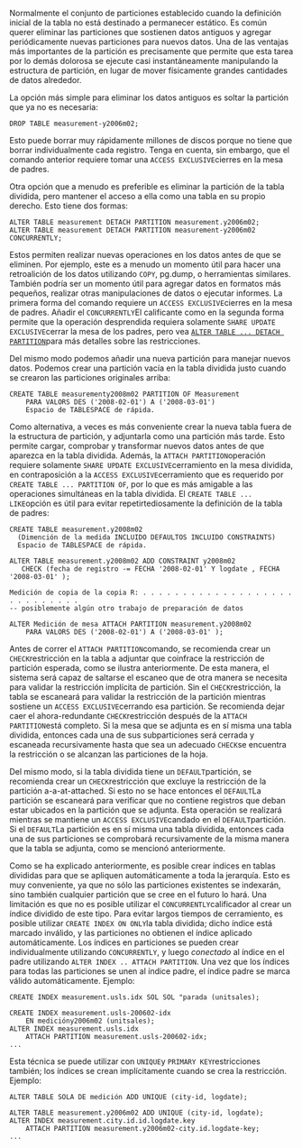Normalmente el conjunto de particiones establecido cuando la  definición inicial de la tabla no está destinado a permanecer estático.  Es común querer eliminar las particiones que sostienen datos antiguos y  agregar periódicamente nuevas particiones para nuevos datos. Una de las  ventajas más importantes de la partición es precisamente que permite que esta tarea por lo demás dolorosa se ejecute casi instantáneamente  manipulando la estructura de partición, en lugar de mover físicamente  grandes cantidades de datos alrededor.

La opción más simple para eliminar los datos antiguos es soltar la partición que ya no es necesaria:

```
DROP TABLE measurement-y2006m02;
```

Esto puede borrar muy rápidamente millones de discos porque no  tiene que borrar individualmente cada registro. Tenga en cuenta, sin  embargo, que el comando anterior requiere tomar una  `ACCESS EXCLUSIVE`cierres en la mesa de padres.

Otra opción que a menudo es preferible es eliminar la partición de la tabla dividida, pero mantener el acceso a ella como una tabla en  su propio derecho. Esto tiene dos formas:

```
ALTER TABLE measurement DETACH PARTITION measurement.y2006m02;
ALTER TABLE measurement DETACH PARTITION measurement-y2006m02 CONCURRENTLY;
```

Estos permiten realizar nuevas operaciones en los datos antes  de que se eliminen. Por ejemplo, este es a menudo un momento útil para  hacer una retroalición de los datos utilizando `COPY`, pg.dump, o herramientas similares. También podría ser un momento útil para  agregar datos en formatos más pequeños, realizar otras manipulaciones de datos o ejecutar informes. La primera forma del comando requiere un  `ACCESS EXCLUSIVE`cierres en la mesa de padres. Añadir el  `CONCURRENTLY`El calificante como en la segunda forma permite que la operación desprendida requiera solamente  `SHARE UPDATE EXCLUSIVE`cerrar la mesa de los padres, pero vea  [`ALTER TABLE ... DETACH PARTITION`](https://www.postgresql.org/docs/current/sql-altertable.html#SQL-ALTERTABLE-DETACH-PARTITION)para más detalles sobre las restricciones.

Del mismo modo podemos añadir una nueva partición para manejar  nuevos datos. Podemos crear una partición vacía en la tabla dividida  justo cuando se crearon las particiones originales arriba:

```
CREATE TABLE measurementy2008m02 PARTITION OF Measurement
    PARA VALORS DES ('2008-02-01') A ('2008-03-01')
    Espacio de TABLESPACE de rápida.
```

Como alternativa, a veces es más conveniente crear la nueva  tabla fuera de la estructura de partición, y adjuntarla como una  partición más tarde. Esto permite cargar, comprobar y transformar nuevos datos antes de que aparezca en la tabla dividida. Además, la  `ATTACH PARTITION`operación requiere solamente  `SHARE UPDATE EXCLUSIVE`cerramiento en la mesa dividida, en contraposición a la  `ACCESS EXCLUSIVE`cerramiento que es requerido por `CREATE TABLE ... PARTITION OF`, por lo que es más amigable a las operaciones simultáneas en la tabla dividida. El  `CREATE TABLE ... LIKE`opción es útil para evitar repetirtediosamente la definición de la tabla de padres:

```
CREATE TABLE measurement.y2008m02
  (Dimención de la medida INCLUIDO DEFAULTOS INCLUIDO CONSTRAINTS)
  Espacio de TABLESPACE de rápida.

ALTER TABLE measurement.y2008m02 ADD CONSTRAINT y2008m02
   CHECK (fecha de registro -= FECHA '2008-02-01' Y logdate , FECHA '2008-03-01' );

Medición de copia de la copia R: . . . . . . . . . . . . . . . . . . . . . . . . . . . . 
-- posiblemente algún otro trabajo de preparación de datos

ALTER Medición de mesa ATTACH PARTITION measurement.y2008m02
    PARA VALORS DES ('2008-02-01') A ('2008-03-01' );
```

Antes de correr el  `ATTACH PARTITION`comando, se recomienda crear un  `CHECK`restricción en la tabla a adjuntar que coinfrace la restricción de partición  esperada, como se ilustra anteriormente. De esta manera, el sistema será capaz de saltarse el escaneo que de otra manera se necesita para  validar la restricción implícita de partición. Sin el  `CHECK`restricción, la tabla se escaneará para validar la restricción de la partición mientras sostiene un  `ACCESS EXCLUSIVE`cerrando esa partición. Se recomienda dejar caer el ahora-redundante  `CHECK`restricción después de la  `ATTACH PARTITION`está completo. Si la mesa que se adjunta es en sí misma una tabla dividida,  entonces cada una de sus subparticiones será cerrada y escaneada  recursivamente hasta que sea un adecuado  `CHECK`se encuentra la restricción o se alcanzan las particiones de la hoja.

Del mismo modo, si la tabla dividida tiene un  `DEFAULT`partición, se recomienda crear un  `CHECK`restricción que excluye la restricción de la partición a-a-at-attached. Si esto no se hace entonces el  `DEFAULT`La partición se escaneará para verificar que no contiene registros que  deban estar ubicados en la partición que se adjunta. Esta operación se  realizará mientras se mantiene un  `ACCESS EXCLUSIVE`candado en el  `DEFAULT`partición. Si el  `DEFAULT`La partición es en sí misma una tabla dividida, entonces cada una de sus  particiones se comprobará recursivamente de la misma manera que la tabla se adjunta, como se mencionó anteriormente.

Como se ha explicado anteriormente, es posible crear índices en tablas divididas para que se apliquen automáticamente a toda la  jerarquía. Esto es muy conveniente, ya que no sólo las particiones  existentes se indexarán, sino también cualquier partición que se cree en el futuro lo hará. Una limitación es que no es posible utilizar el  `CONCURRENTLY`calificador al crear un índice dividido de este tipo. Para evitar largos tiempos de cerramiento, es posible utilizar  `CREATE INDEX ON ONLY`la tabla dividida; dicho índice está marcado inválido, y las particiones  no obtienen el índice aplicado automáticamente. Los índices en  particiones se pueden crear individualmente utilizando `CONCURRENTLY`, y luego *conectado* al índice en el padre utilizando `ALTER INDEX .. ATTACH PARTITION`. Una vez que los índices para todas las particiones se unen al índice  padre, el índice padre se marca válido automáticamente. Ejemplo:

```
CREATE INDEX measurement.usls.idx SOL SOL "parada (unitsales);

CREATE INDEX measurement.usls-200602-idx
    EN medicióny2006m02 (unitsales);
ALTER INDEX measurement.usls.idx
    ATTACH PARTITION measurement.usls-200602-idx;
...
```

Esta técnica se puede utilizar con  `UNIQUE`y  `PRIMARY KEY`restricciones también; los índices se crean implícitamente cuando se crea la restricción. Ejemplo:

```
ALTER TABLE SOLA DE medición ADD UNIQUE (city-id, logdate);

ALTER TABLE measurement.y2006m02 ADD UNIQUE (city-id, logdate);
ALTER INDEX measurement.city.id.id.logdate.key
    ATTACH PARTITION measurement.y2006m02-city.id.logdate-key;
...
```